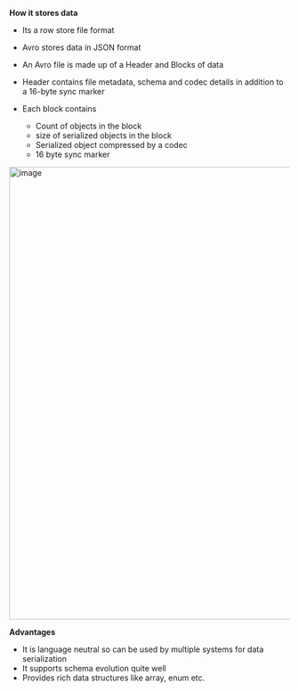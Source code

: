 **How it stores data**  

- Its a row store file format
- Avro stores data in JSON format

- An Avro file is made up of a Header and Blocks of data
- Header contains file metadata, schema and codec details in addition to a 16-byte sync marker
- Each block contains  
    - Count of objects in the block
    -  size of serialized objects in the block
    -  Serialized object compressed by a codec
    -  16 byte sync marker

<img width="812" alt="image" src="https://github.com/user-attachments/assets/d291b98d-9137-433c-9b60-2b0b46805809">


**Advantages**  

- It is language neutral so can be used by multiple systems for data serialization
- It supports schema evolution quite well
- Provides rich data structures like array, enum etc.

